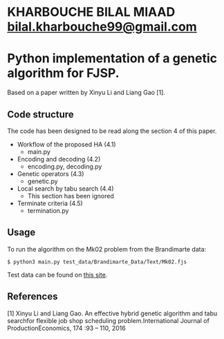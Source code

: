 
# KHARBOUCHE BILAL MIAAD bilal.kharbouche99@gmail.com

# Python implementation of a genetic algorithm for FJSP.

Based on a paper written by Xinyu Li and Liang Gao [1].


## Code structure

The code has been designed to be read along the section 4 of this paper.

- Workflow of the proposed HA (4.1)
    - main.py
- Encoding and decoding (4.2)
    - encoding.py, decoding.py
- Genetic operators (4.3)
    - genetic.py
- Local search by tabu search (4.4)
    - This section has been ignored
- Terminate criteria (4.5)
    - termination.py

## Usage

To run the algorithm on the Mk02 problem from the Brandimarte data:

```
$ python3 main.py test_data/Brandimarte_Data/Text/Mk02.fjs 
```

Test data can be found on [this site](http://people.idsia.ch/~monaldo/fjsp.html).

## References 

[1] Xinyu Li and Liang Gao. An effective hybrid genetic algorithm and tabu searchfor  flexible  job  shop  scheduling  problem.International  Journal  of  ProductionEconomics, 174 :93 – 110, 2016